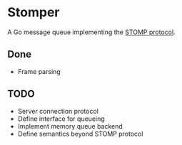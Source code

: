 # Stomper

A Go message queue implementing the [STOMP protocol](https://stomp.github.io/stomp-specification-1.2.html).

## Done

* Frame parsing

## TODO

* Server connection protocol
* Define interface for queueing
* Implement memory queue backend
* Define semantics beyond STOMP protocol


